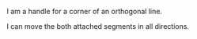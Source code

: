 I am a handle for a corner of an orthogonal line.

I can move the both attached segments in all directions.